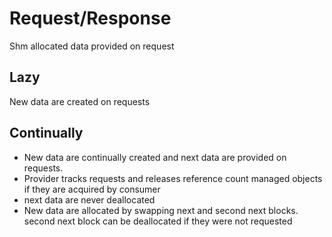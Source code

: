 # Request/Response
Shm allocated data provided on request

## Lazy
New data are created on requests

## Continually
- New data are continually created and next data are provided on requests.
- Provider tracks requests and releases reference count managed objects if they are acquired by consumer
- next data are never deallocated
- New data are allocated by swapping next and second next blocks. second next block can be deallocated if they were not requested